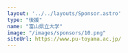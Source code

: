 ```yaml
---
layout: '../../layouts/Sponsor.astro'
type: "後援"
name: "富山県立大学"
image: "/images/sponsors/10.png"
siteUrl: https://www.pu-toyama.ac.jp/
---
```

